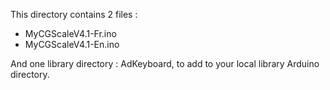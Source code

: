 This directory contains 2 files :
* MyCGScaleV4.1-Fr.ino
* MyCGScaleV4.1-En.ino

And one library directory : AdKeyboard, to add to your local library Arduino directory. 
